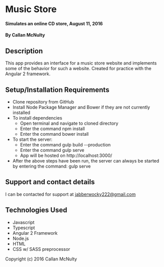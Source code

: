 # Music Store

#### Simulates an online CD store, August 11, 2016

#### By Callan McNulty

## Description

This app provides an interface for a music store website and implements some of the behavior for such a website. Created for practice with the Angular 2 framework.

## Setup/Installation Requirements

* Clone repository from GitHub
* Install Node Package Manager and Bower if they are not currently installed
* To install dependencies
  * Open terminal and navigate to cloned directory
  * Enter the command npm install
  * Enter the command bower install
* To start the server:
  * Enter the command gulp build --production
  * Enter the command gulp serve
  * App will be hosted on http://localhost:3000/
* After the above steps have been run, the server can always be started by entering the command: gulp serve

## Support and contact details

I can be contacted for support at jabberwocky222@gmail.com

## Technologies Used

* Javascript
* Typescript
* Angular 2 Framework
* Node.js
* HTML
* CSS w/ SASS preprocessor

Copyright (c) 2016 Callan McNulty
